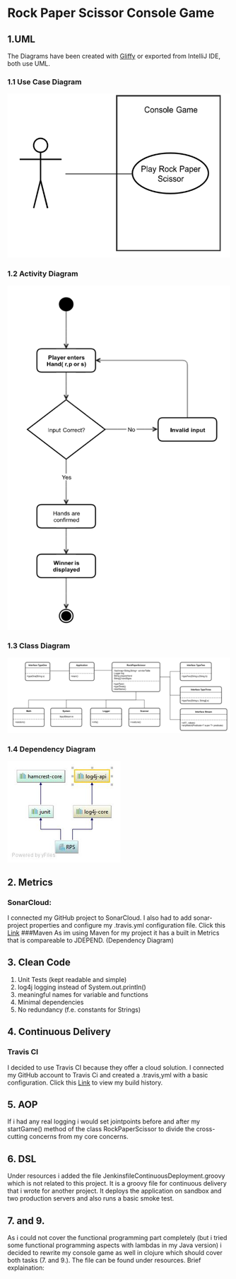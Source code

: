 # Rock Paper Scissor Console Game 

##  1.UML
The Diagrams have been created with [Gliffy](https://www.gliffy.com/) or exported from IntelliJ IDE, both use UML.

### 1.1 Use Case Diagram
![Use Case Diagram](https://github.com/AlexBeuthHS/ASE/blob/master/src/main/resources/UseCase.png)

### 1.2 Activity Diagram
![Use Case Diagram](https://github.com/AlexBeuthHS/ASE/blob/master/src/main/resources/activity.png)

### 1.3 Class Diagram
![Use Case Diagram](https://github.com/AlexBeuthHS/ASE/blob/master/src/main/resources/classDiagram.png)

### 1.4 Dependency Diagram
![Dependency Diagram](https://github.com/AlexBeuthHS/ASE/blob/master/src/main/resources/RPS.jpg)

## 2. Metrics
### SonarCloud:
I connected my GitHub project to SonarCloud. I also had to add sonar-project properties and configure my .travis.yml configuration file.
Click this [Link](https://sonarcloud.io/dashboard?id=ASE-RPS%3ARPS)
###Maven
As im using Maven for my project it has a built in Metrics that is compareable to JDEPEND. (Dependency Diagram) 

## 3. Clean Code
1. Unit Tests (kept readable and simple)
2. log4j logging instead of System.out.println()
3. meaningful names for variable and functions
4. Minimal dependencies 
5. No redundancy (f.e. constants for Strings)

## 4. Continuous Delivery
### Travis CI
I decided to use Travis CI because they offer a cloud solution. I connected my GitHub account to Travis Ci and created a .travis,yml with a basic configuration.
Click this [Link](https://travis-ci.org/AlexBeuthHS/ASE) to view my build history.

## 5. AOP
If i had any real logging i would set jointpoints before and after my startGame() method of the class RockPaperScissor to divide the cross-cutting concerns from my core concerns.

## 6. DSL
Under resources i added the file JenkinsfileContinuousDeployment.groovy  which is not related to this project. It is a groovy file for continuous delivery that i wrote for another project.
It deploys the application on sandbox and two production servers and also runs a basic smoke test.
## 7. and 9.
As i could not cover the functional programming part completely (but i tried some functional programming aspects with lambdas in my Java version) i decided to rewrite my console game as well in clojure which should cover both tasks (7. and 9.).
The file can be found under resources.
Brief explaination: